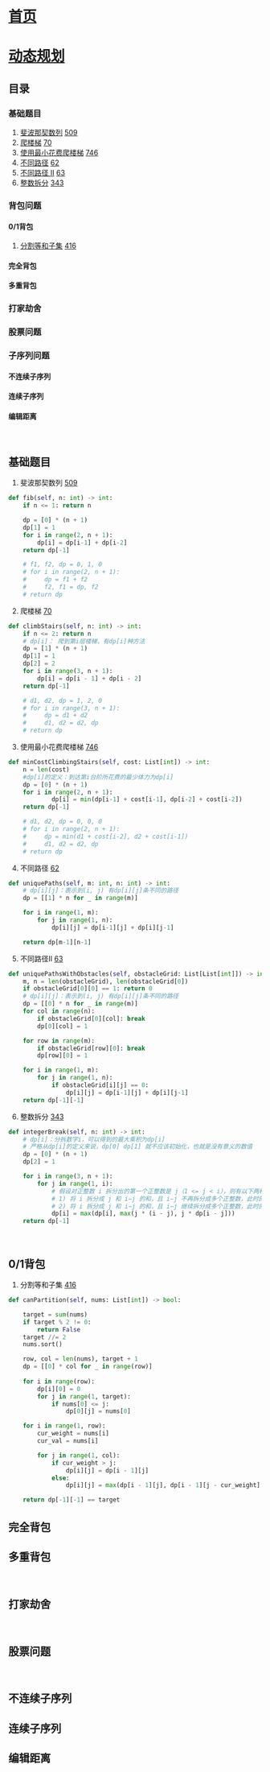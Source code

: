
# [首页](README.md)

# [动态规划](动态规划.md)

## 目录
### 基础题目
1. [斐波那契数列](动规.md#斐波那契数列) [509](https://leetcode-cn.com/problems/fibonacci-number)
2. [爬楼梯](动规.md#爬楼梯) [70](https://leetcode-cn.com/problems/climbing-stairs)
3. [使用最小花费爬楼梯](动规.md#使用最小花费爬楼梯) [746](https://leetcode-cn.com/problems/min-cost-climbing-stairs)
4. [不同路径](动规.md#不同路径) [62](https://leetcode-cn.com/problems/unique-paths)
5. [不同路径 II](动规.md#不同路径-ii) [63](https://leetcode-cn.com/problems/unique-paths-ii)
6. [整数拆分](动规.md#整数拆分) [343](https://leetcode-cn.com/problems/integer-break)

### 背包问题
#### 0/1背包
1. [分割等和子集](动规.md#分割等和子集) [416](https://leetcode-cn.com/problems/partition-equal-subset-sum)

#### 完全背包

#### 多重背包

### 打家劫舍

### 股票问题

### 子序列问题
#### 不连续子序列

#### 连续子序列

#### 编辑距离

<br>

## 基础题目

1. 斐波那契数列 [509](https://leetcode-cn.com/problems/fibonacci-number) <a name="斐波那契数列"></a>
```python
def fib(self, n: int) -> int:
    if n <= 1: return n

    dp = [0] * (n + 1)
    dp[1] = 1
    for i in range(2, n + 1):
        dp[i] = dp[i-1] + dp[i-2]
    return dp[-1]

    # f1, f2, dp = 0, 1, 0
    # for i in range(2, n + 1):
    #     dp = f1 + f2
    #     f2, f1 = dp, f2
    # return dp
```
    
2. 爬楼梯 [70](https://leetcode-cn.com/problems/climbing-stairs) <a name="爬楼梯"></a>
```python
def climbStairs(self, n: int) -> int:
    if n <= 2: return n
    # dp[i]： 爬到第i层楼梯，有dp[i]种方法
    dp = [1] * (n + 1)
    dp[1] = 1
    dp[2] = 2
    for i in range(3, n + 1):
        dp[i] = dp[i - 1] + dp[i - 2]
    return dp[-1]

    # d1, d2, dp = 1, 2, 0
    # for i in range(3, n + 1):
    #     dp = d1 + d2
    #     d1, d2 = d2, dp
    # return dp
```
3. 使用最小花费爬楼梯 [746](https://leetcode-cn.com/problems/min-cost-climbing-stairs) <a name="使用最小花费爬楼梯"></a>
```python
def minCostClimbingStairs(self, cost: List[int]) -> int:
    n = len(cost)
    #dp[i]的定义：到达第i台阶所花费的最少体力为dp[i]
    dp = [0] * (n + 1)
    for i in range(2, n + 1):
            dp[i] = min(dp[i-1] + cost[i-1], dp[i-2] + cost[i-2])
    return dp[-1]

    # d1, d2, dp = 0, 0, 0
    # for i in range(2, n + 1):
    #     dp = min(d1 + cost[i-2], d2 + cost[i-1])
    #     d1, d2 = d2, dp
    # return dp
```

4. 不同路径 [62](https://leetcode-cn.com/problems/unique-paths) <a name="不同路径"></a>
```python
def uniquePaths(self, m: int, n: int) -> int:
    # dp[i][j]：表示到(i, j) 有dp[i][j]条不同的路径
    dp = [[1] * n for _ in range(m)]

    for i in range(1, m):
        for j in range(1, n):
            dp[i][j] = dp[i-1][j] + dp[i][j-1]

    return dp[m-1][n-1]
```

5. 不同路径II [63](https://leetcode-cn.com/problems/unique-paths-ii) <a name="不同路径II"></a>
```python
def uniquePathsWithObstacles(self, obstacleGrid: List[List[int]]) -> int:
    m, n = len(obstacleGrid), len(obstacleGrid[0])
    if obstacleGrid[0][0] == 1: return 0
    # dp[i][j]：表示到(i, j) 有dp[i][j]条不同的路径
    dp = [[0] * n for _ in range(m)]
    for col in range(n):
        if obstacleGrid[0][col]: break
        dp[0][col] = 1

    for row in range(m):
        if obstacleGrid[row][0]: break
        dp[row][0] = 1

    for i in range(1, m):
        for j in range(1, n):
            if obstacleGrid[i][j] == 0:
                dp[i][j] = dp[i-1][j] + dp[i][j-1]
    return dp[-1][-1]
```

6. 整数拆分 [343](https://leetcode-cn.com/problems/integer-break)
```python
def integerBreak(self, n: int) -> int:
    # dp[i]：分拆数字i，可以得到的最大乘积为dp[i]
    # 严格从dp[i]的定义来说，dp[0] dp[1] 就不应该初始化，也就是没有意义的数值
    dp = [0] * (n + 1)
    dp[2] = 1

    for i in range(3, n + 1):
        for j in range(1, i):
            # 假设对正整数 i 拆分出的第一个正整数是 j（1 <= j < i），则有以下两种方案：
            # 1) 将 i 拆分成 j 和 i−j 的和，且 i−j 不再拆分成多个正整数，此时的乘积是 j * (i-j)
            # 2) 将 i 拆分成 j 和 i−j 的和，且 i−j 继续拆分成多个正整数，此时的乘积是 j * dp[i-j]
            dp[i] = max(dp[i], max(j * (i - j), j * dp[i - j]))
    return dp[-1]
```

<br>

## 0/1背包
1. 分割等和子集 [416](https://leetcode-cn.com/problems/partition-equal-subset-sum) <a name="分割等和子集"></a>
```python
def canPartition(self, nums: List[int]) -> bool:

    target = sum(nums)
    if target % 2 != 0:
        return False
    target //= 2
    nums.sort()

    row, col = len(nums), target + 1
    dp = [[0] * col for _ in range(row)]
    
    for i in range(row):
        dp[i][0] = 0
        for j in range(1, target):
            if nums[0] <= j:
                dp[0][j] = nums[0]

    for i in range(1, row):
        cur_weight = nums[i]
        cur_val = nums[i]

        for j in range(1, col):
            if cur_weight > j:
                dp[i][j] = dp[i - 1][j]
            else:
                dp[i][j] = max(dp[i - 1][j], dp[i - 1][j - cur_weight] + cur_val)

    return dp[-1][-1] == target
```

## 完全背包

## 多重背包

<br>

## 打家劫舍

<br>

## 股票问题

<br>

## 不连续子序列

## 连续子序列

## 编辑距离